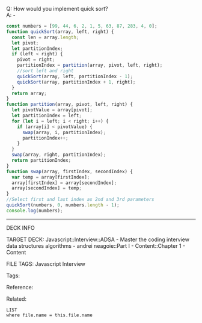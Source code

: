 Q: How would you implement quick sort?  
A: -
```javascript
const numbers = [99, 44, 6, 2, 1, 5, 63, 87, 283, 4, 0];
function quickSort(array, left, right) {
  const len = array.length;
  let pivot;
  let partitionIndex;
  if (left < right) {
    pivot = right;
    partitionIndex = partition(array, pivot, left, right);
    //sort left and right
    quickSort(array, left, partitionIndex - 1);
    quickSort(array, partitionIndex + 1, right);
  }
  return array;
}
function partition(array, pivot, left, right) {
  let pivotValue = array[pivot];
  let partitionIndex = left;
  for (let i = left; i < right; i++) {
    if (array[i] < pivotValue) {
      swap(array, i, partitionIndex);
      partitionIndex++;
    }
  }
  swap(array, right, partitionIndex);
  return partitionIndex;
}
function swap(array, firstIndex, secondIndex) {
  var temp = array[firstIndex];
  array[firstIndex] = array[secondIndex];
  array[secondIndex] = temp;
}
//Select first and last index as 2nd and 3rd parameters
quickSort(numbers, 0, numbers.length - 1);
console.log(numbers);
```
<!--ID: 1690027053971-->

---

DECK INFO

TARGET DECK: Javascript::Interview::ADSA - Master the coding interview data structures algorithms - andrei neagoie::Part I - Content::Chapter 1 - Content

FILE TAGS: Javascript Interview

Tags:

Reference:

Related:

```dataview
LIST
where file.name = this.file.name
```
